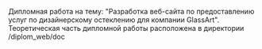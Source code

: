 Дипломная работа на тему: "Разработка веб-сайта по предоставлению услуг по дизайнерскому остеклению для компании GlassArt".
Теоретическая часть дипломной работы расположена в директории /diplom_web/doc
